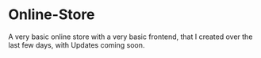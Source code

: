 # Online-Store
A very basic online store with a very basic frontend, that I created over the last few days, with Updates coming soon.
